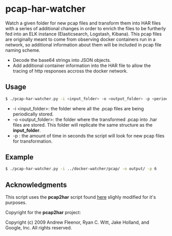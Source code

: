 # pcap-har-watcher
Watch a given folder for new pcap files and transform them into HAR files with a series of additional changes in order to enrich the files to be
furtherly fed into an ELK instance (Elasticsearch, Logstash, Kibana).
This pcap files are originally meant to come from observing docker containers run in a network, so additional information about them will be
included in pcap file naming scheme.

  * Decode the base64 strings into JSON objects.
  * Add additional container information into the HAR file to allow the tracing of http responses accross the docker network.

## Usage

```sh
$ ./pcap-har-watcher.py -i <input_folder> -o <output_folder> -p <period>
```

  * -i <input_folder>: the folder where all the .pcap files are being periodically stored.
  * -o <output_folder>: the folder where the transformed .pcap into .har files are stored. This folder will replicate the same structure as the **input_folder**.
  * -p <period>: the amount of time in seconds the script will look for new pcap files for transformation.

## Example

```sh
$ ./pcap-har-watcher.py -i ../docker-watcher/pcap/ -o output/ -p 6
```


## Acknowledgments

This script uses the **pcap2har** script found [here](https://github.com/andrewf/pcap2har) slighly modified for it's purposes.

Copyright for the **pcap2har** project:

Copyright (c) 2009 Andrew Fleenor, Ryan C. Witt, Jake Holland, and Google, Inc.
All rights reserved.
